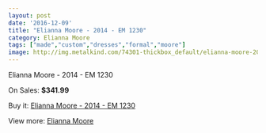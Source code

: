 ```yaml
---
layout: post
date: '2016-12-09'
title: "Elianna Moore - 2014 - EM 1230"
category: Elianna Moore
tags: ["made","custom","dresses","formal","moore"]
image: http://img.metalkind.com/74301-thickbox_default/elianna-moore-2014-em-1230.jpg
---
```

Elianna Moore - 2014 - EM 1230

On Sales: **$341.99**
<a href="https://www.metalkind.com/en/elianna-moore/18288-elianna-moore-2014-em-1230.html"><amp-img layout="responsive" width="600" height="600" src="//img.metalkind.com/74301-thickbox_default/elianna-moore-2014-em-1230.jpg" alt="Elianna Moore - 2014 - EM 1230 0" /></a>
<a href="https://www.metalkind.com/en/elianna-moore/18288-elianna-moore-2014-em-1230.html"><amp-img layout="responsive" width="600" height="600" src="//img.metalkind.com/74302-thickbox_default/elianna-moore-2014-em-1230.jpg" alt="Elianna Moore - 2014 - EM 1230 1" /></a>
<a href="https://www.metalkind.com/en/elianna-moore/18288-elianna-moore-2014-em-1230.html"><amp-img layout="responsive" width="600" height="600" src="//img.metalkind.com/74303-thickbox_default/elianna-moore-2014-em-1230.jpg" alt="Elianna Moore - 2014 - EM 1230 2" /></a>
<a href="https://www.metalkind.com/en/elianna-moore/18288-elianna-moore-2014-em-1230.html"><amp-img layout="responsive" width="600" height="600" src="//img.metalkind.com/74304-thickbox_default/elianna-moore-2014-em-1230.jpg" alt="Elianna Moore - 2014 - EM 1230 3" /></a>

Buy it: [Elianna Moore - 2014 - EM 1230](https://www.metalkind.com/en/elianna-moore/18288-elianna-moore-2014-em-1230.html "Elianna Moore - 2014 - EM 1230")

View more: [Elianna Moore](https://www.metalkind.com/en/42-elianna-moore "Elianna Moore")